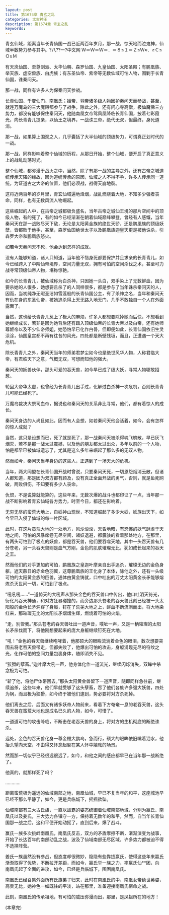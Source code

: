 ```yaml
---
layout: post
title: 第1674章 青玄之乱
categories: 太古神王
description: 第1674章 青玄之乱
keywords:
---
```


青玄仙域，距离当年长青仙国一战已近两百年岁月，那一战，惊天地而泣鬼神，仙域半数势力参与其中。?八??一?中文网  Ｗ＝Ｗ＝Ｗ＝．＝８≤１＝Ｚ≤Ｗ≈．≥Ｃ≤Ｏ≥Ｍ

有天岚仙国、至尊剑派、太华仙朝、森罗仙国、九皇仙国、太阳圣殿；有鹏凰族、举天族、虚空兽族、白虎族；有东圣仙帝、紫帝等无数仙域可怕人物，围剿于长青仙国，诛秦问天。

那一战，同样有许多人为保秦问天参战。

长青仙国、千变仙门、南凰氏；姬帝、羽帝诸多级人物因护秦问天而参战，甚至，就连万魔岛的三大魔殿都参与了战争，除此之外，还有问心寺高僧，极仙魔佛三方势力，都没有能够保住秦问天，他随南凰女帝驾凤凰降临长青仙国，披着七彩霞光，向长青青儿提亲，以仙王之境界，一战诛三帝，绝代无双，但最终，身死道消。

那一战，如果算上围观之人，几乎囊括了大半仙域的顶级势力，可谓真正划时代的一战。

那一战，同样影响着整个仙域的历程，从那日开始，整个仙域，便开启了真正意义上的战乱动荡时光。

整个仙域，都弥漫于战火之中，当然，除了有那一战的主导之外，还有古帝之城道统传承天降的缘故，因为道统传承的原因，仙域之人不得不争，许多人传承同一道统，为证道古之大帝的位置，他们必须战，战得天崩地裂。

这将近两百年的岁月里，青玄仙域遍地烽烟，战乱燃烧着大地，不知多少强者丧命，同样，也有无数风流人物崛起。

这些崛起的人中，在古帝之城都极负盛名，当年古帝之城仙王境的那片空间中的顶级人物，有的死了，有的如今已经渐渐在朝着仙域巅峰攀登，曾经有人感慨，当年秦问天在那一战败尽天下敌，无论是太阳黄金族的绝世天骄，还是鹏凰族的顶级妖孽，皆都败于他手，甚至，森罗仙国绝世太子以及鹏凰族迦皇天更是被他诛杀，引森罗大帝和鹏凰族怒火。

如若今天秦问天不死，他会达到怎样的成就。

没有人能够知道，诸人只知道，当年他不惜身死都要保护并且求亲的长青青儿，如今已经跨入了中阶仙帝境界，空间力量无双，拥有可怕的空间杀伐之术，甚至可力战寻常顶级仙帝人物，堪称惊艳。

如今的长青青儿，被仙域称为白杀神，只因她一头白，双手染上了无数鲜血，因为要杀她的人很多，她想要且杀了的人同样很多，都是参与了当年诛杀秦问天的人，因而，当初纯净无暇圣洁如雪莲般的长青仙国公主，有了杀神之名，当年和秦问天有仇在身的东圣仙帝，被她追杀得上天无路入地无门，几乎不敢独自一个人在外面露面了。

当然，这也给长青青儿惹上了极大的麻烦，许多人都想要除掉她而后快，不想看到她继续成长，若非是因为她背后还有踏入顶级仙帝的长青大帝以及白帝，还有她师尊姬帝以及不少仙帝师姐，她恐怕早已化作白骨，但即便如此，长青仙国依旧生灵涂涂，仙国皇宫都不再有往昔的风光，四处都是断壁残垣，而且，正遭遇一个天大危机。

除长青青儿之外，秦问天当年的师弟君梦尘如今也是绝世风华人物，人称君临大帝，有君临天下之意，气概无双，可想而知他的强大。

秦问天的妖兽伙伴，那头可爱的吞天兽，如今早已成了级大妖，寻常人物哪敢招惹。

轮回大帝华太虚，也曾经为长青青儿出手过，化解过白杀神一次危机，否则长青青儿可能已经死了。

万魔岛裁决大祭司血帝，据说也和秦问天的关系非比寻常，他们，都有着惊人的成长。

秦问天身边的人尚且如此，因而有人会想，如若秦问天他会活着，如今，会有怎样的惊人成就？

当然，这只是设想而已，死了就是死了，那一战秦问天被杀得魂飞魄散，早已灰飞烟灭，若不是那一战太过震撼，以及他的朋友都太过出众，多年以前的一个人物，怕是都早已被仙域遗忘了，尤其是这么多年来崛起了那么多的无双人物。

然而如今，秦问天当年身边的这些人，正遇到了一场天大的危机。

当年，两大同盟在长青仙国开战时曾说，只要秦问天死，一切恩怨烟消云散，但诸人都知道，那是因为双方都有顾及，没有真正全面开战的勇气，否则，就是鱼死网破，两败俱伤，不知要有多少人丧命。

仇恨，不是说算就能算的，这些年来，无数次爆的战斗也都印证了一点，当年那一战不断影响着青玄仙域各方势力，时至今日，都还在影响着。

无穷无尽的蛮荒大地上，自妖神山现世，不知道崛起了多少大妖，妖族出天下，如今早已入侵了仙域的每一片区域。

此时，在这片蛮荒大地的一处地方，风沙滚滚，天昏地暗，有恐怖的妖气肆虐于天地之间，可怕的风暴席卷无尽空间，诸妖退避，都震骇的看着那处地方，在那里，有两头可怕到了极点的妖兽，都是吞天兽，他们要吞噬天地，其中一头吞天兽有几分苍老，另一头吞天兽则是血气方刚，金色的肌肤璀璨无比，犹如成长起来的吞天之王。

然而他们的对手更加的可怕，鹏凰族之皇迦叶摩亲自出手追杀，璀璨无边的金色身躯，遮天蔽日的赤金色羽翼，这尊鹏凰族的王化身了本体，除他之外，还有一头级可怕的太阳黄金族的巨兽，通体由黄金铸就，口中吐出的万丈太阳黄金长矛能够熔炼杀灭世间一切，可怕到了极点。

“吼吼吼……”一道惊天的大吼声从那头金色的吞天兽口中传出，他口吐滔天符光，衍化凡吞天神通，和对方狂暴碰撞的，而旁边那头苍老的吞天兽此刻已经被一头太阳般的金色长矛洞穿了身躯，钉在了荒芜大地之上，鲜血不断流淌而出，将大地染红来，那璀璨无比的太阳长矛熠熠生辉，燃烧着可怕的火焰。

“走，别管我。”那头苍老的吞天兽吐出一道声音，噗呲一声，又是一柄璀璨的太阳长矛杀伐而下，将他刚想要起来的庞大身躯继续钉死在大地。

“吼！”金色的吞天兽继续咆哮着，他那硕大的眼眸流淌着金色的眼泪，数次想要突围去将老吞天兽带走，但都失败了，他爆出可怕的攻击，身躯涌现无尽的符纹之光，化作可怕的空间力量包裹身体，随即消失不见。

“狡猾的孽畜。”迦叶摩大吼一声，他身体化作一道流光，继续闪烁消失，双眸中杀念极为可怕。

“斩了他，将他尸体带回去。”那头太阳黄金兽留下一道声音，随即同样急往前，继续追杀，这些年来，他们早就受够了这头孽畜，吞了他们各族许多强大妖兽，四处为祸，而且极为狡猾，如今终于被他们逮到，势必要将对方杀死掉。

他们离去之后，后面又有诸多妖帝人物前来，看着下方奄奄一息的老吞天兽，这头吞天兽在蛮荒大地也是成名已久的人物，如今，可惜了。

一道道可怕的攻击降临，不断击在老吞天兽的身上，将对方的生机彻底的断绝诛杀。

远处，金色的吞天兽化身一尊金翅大鹏鸟，急而行，硕大的眼眸依旧噙着泪水，他抬头望向天空，不由得又怀念起躲在某人怀中嬉戏的场景。

然而那一切似乎已经很远很远了，如今，和他之间的感应都早已在当年那一战断绝了。

他真的，就那样死了吗？

…………

距离蛮荒极为遥远的仙域南部之地，南凰仙城，早已不复当年的和平，这座城池早已经不那么平静了，如今，更是兵临城下，摇摇欲坠。

仙域南部有三大古氏族，一直以雄霸的姿态统御着仙域南部地域，分别为赢氏、南凰氏以及姜氏，三大势力各镇守一方，保持着无数年的和平，然而，自当年长青仙国那一战之后，这和平便开始动摇了，直到后来，爆了战斗。

赢氏一族多次挑衅南凰氏，南凰氏反击，双方的矛盾摩擦不断，渐渐演变为战事，开始了长达百年的南部动乱之战，波及了仙域南部无尽区域，许多势力都被迫不得不选择阵营。

姜氏一族虽然没有参战，但态度却很微妙，隐隐有些靠拢赢氏，使得这些年来赢氏渐渐取得了优势，不断拉开差距，而如今，赢氏举一族之力，率赢氏仙**团，向南凰氏起了全面的进攻，如今，已经是兵临城下，围困南凰氏。

南凰氏已经召集外面所有氏族弟子归来，此时在南凰氏的中，南凰女帝绝世英姿，高贵无比，她神色一如既往的平淡，站在那里，准备迎接南凰氏宿命之战。

此刻，南凰氏的传承祖地，有可怕的威压弥漫而出，那里，是凤祖所在的地方！

(本章完)
